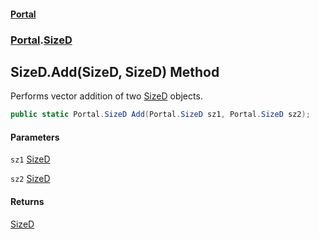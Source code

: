 #### [Portal](index.md 'index')
### [Portal](Portal.md 'Portal').[SizeD](SizeD.md 'Portal.SizeD')

## SizeD.Add(SizeD, SizeD) Method

Performs vector addition of two [SizeD](SizeD.md 'Portal.SizeD') objects.

```csharp
public static Portal.SizeD Add(Portal.SizeD sz1, Portal.SizeD sz2);
```
#### Parameters

<a name='Portal.SizeD.Add(Portal.SizeD,Portal.SizeD).sz1'></a>

`sz1` [SizeD](SizeD.md 'Portal.SizeD')

<a name='Portal.SizeD.Add(Portal.SizeD,Portal.SizeD).sz2'></a>

`sz2` [SizeD](SizeD.md 'Portal.SizeD')

#### Returns
[SizeD](SizeD.md 'Portal.SizeD')